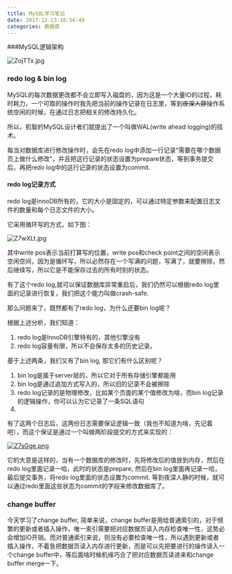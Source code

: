 ```yaml
---
title: MySQL学习笔记
date: 2017-12-13 18:54:49
categories: 数据库
---
```


###MySQL逻辑架构

![ZojTTx.jpg](https://s2.ax1x.com/2019/07/15/ZojTTx.jpg)



### redo log & bin log

MySQL的每次数据更改都不会立即写入磁盘的，因为这是一个大量IO的过程，耗时耗力，一个可取的操作时我先把当前的操作记录在日志里，等到~~夜深人静~~操作系统空闲的时候，在通过日志把相关的修改持久化。

所以，机智的MySQL设计者们就提出了一个叫做WAL(write ahead logging)的技术。

每当对数据库进行修改操作时，会先在redo log中添加一行记录“需要在哪个数据页上做什么修改”，并且把这行记录的状态设置为prepare状态，等到事务提交后，再把redo log中的这行记录的状态设置为commit.

#### redo log记录方式

redo log是InnoDB所有的，它的大小是固定的，可以通过特定参数来配置日志文件的数量和每个日志文件的大小。

它采用循环写的方式，如下图：

![Z7wXLt.jpg](https://s2.ax1x.com/2019/07/16/Z7wXLt.jpg)

其中write pos表示当前打算写的位置，write pos和check point之间的空间表示空闲空间，因为是循环写，所以必然存在一个写满的问题，写满了，就要擦除，然后继续写，所以它是不能保存过去的所有时刻的状态。

有了这个redo log,就可以保证数据库异常重启后，我们仍然可以根据redo log里面的记录进行恢复，我们把这个能力叫做crash-safe.

那么问题来了，既然都有了redo log，为什么还要bin log呢？

根据上述分析，我们知道：

1. redo log是InnoDB引擎特有的，其他引擎没有
2. redo log容量有限，所以不会保存太多的历史记录。

基于上述两条，我们又有了bin log, 那它们有什么区别呢？

1. bin log是属于server层的，所以它对于所有存储引擎都能用
2. bin log是通过追加方式写入的，所以旧的记录不会被擦除
3. redo log记录的是物理修改，比如某个页面的某个值修改为啥，而bin log记录的逻辑操作，你可以认为它记录了一条SQL语句
4. 

有了这两个日志后，这两份日志需要保证逻辑一致（我也不知道为啥，先记着吧），而这个保证是通过一个叫做两阶段提交的方式来实现的：

[![Z7sGge.png](https://s2.ax1x.com/2019/07/16/Z7sGge.png)](https://imgchr.com/i/Z7sGge)

它的大意是这样的，当有一个数据库的修改时，先将修改后的值放到内存，然后在redo log里面记录一哈，此时的状态是prepare, 然后在bin log里面再记录一哈，最后提交事务，将redo log里面的状态设置为commit. 等到夜深人静的时候，就可以通过redo里面这些状态为commit的字段来修改数据库了。



### change buffer

今天学习了change buffer, 简单来说，change buffer是用给普通索引的，对于频繁的更新或者插入操作，唯一索引需要把对应数据页读入内存检查唯一性，这势必会增加IO开销。而对普通索引来说，则没有必要检查唯一性，所以遇到更新或者插入操作，不着急把数据页读入内存进行更新，而是可以先把要进行的操作读入一个change buffer中，等后面啥时候机缘巧合了把对应数据页读进来和change buffer merge一下。